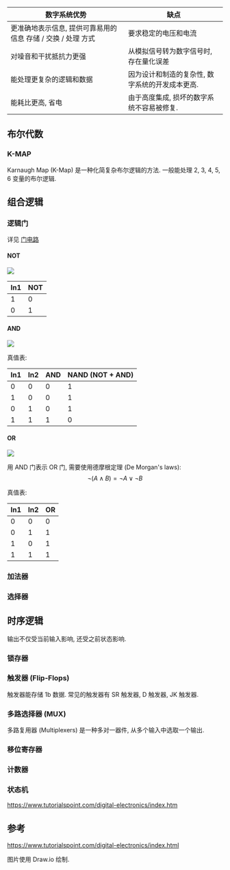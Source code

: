 
| 数字系统优势                                                                                                               | 缺点                                                                                                           |
| ------------------------------------------------------------------------------------------------------------------------- | ------------------------------------------------------------------------------------------------------------------------ |
| 更准确地表示信息, 提供可靠易用的信息 存储 / 交换 / 处理 方式                                                                   | 要求稳定的电压和电流                              |
| 对噪音和干扰抵抗力更强                                                          | 从模拟信号转为数字信号时, 存在量化误差 |
| 能处理更复杂的逻辑和数据                                                            | 因为设计和制造的复杂性, 数字系统的开发成本更高.                    |
| 能耗比更高, 省电                                                                              | 由于高度集成, 损坏的数字系统不容易被修复.                                                        |

## 布尔代数

### 

### K-MAP

Karnaugh Map (K-Map) 是一种化简复杂布尔逻辑的方法. 一般能处理 2, 3, 4, 5, 6 变量的布尔逻辑.

## 组合逻辑

### 逻辑门

详见 [门电路](门电路.md)

#### NOT

![](../../attach/logic_gate_not.avif)

| In1 | NOT |
| --- | --- |
| 1   | 0   |
| 0    |  1   |

#### AND

![](../../attach/logic_gate_and.avif)

真值表:

| In1 | In2 | AND | NAND (NOT + AND) |
| --- | --- | --- | ---------------- |
| 0   | 0   | 0   | 1                |
| 1   | 0   | 0   | 1                 |
| 0   | 1   | 0   | 1                 |
| 1   | 1   | 1   | 0                 |

#### OR

![](../../attach/logic_gate_or.avif)

用 AND 门表示 OR 门, 需要使用德摩根定理 (De Morgan's laws): $$\lnot (A \wedge B)=\lnot A\vee \lnot B$$

真值表:

| In1 | In2 | OR  |
| --- | --- | --- |
| 0   | 0   | 0   |
| 0   | 1   | 1   |
| 1   | 0   | 1   |
| 1   | 1   | 1    |

### 加法器

### 选择器

## 时序逻辑

输出不仅受当前输入影响, 还受之前状态影响.

### 锁存器

### 触发器 (Flip-Flops)

触发器能存储 1b 数据.  常见的触发器有 SR 触发器, D 触发器, JK 触发器.

### 多路选择器 (MUX)

多路复用器 (Multiplexers) 是一种多对一器件, 从多个输入中选取一个输出.

### 移位寄存器

### 计数器

### 状态机

https://www.tutorialspoint.com/digital-electronics/index.htm

## 参考

https://www.tutorialspoint.com/digital-electronics/index.html

图片使用 Draw.io 绘制.
